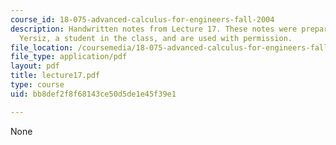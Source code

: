 ```yaml
---
course_id: 18-075-advanced-calculus-for-engineers-fall-2004
description: Handwritten notes from Lecture 17. These notes were prepared by Melike
  Yersiz, a student in the class, and are used with permission.
file_location: /coursemedia/18-075-advanced-calculus-for-engineers-fall-2004/bb8def2f8f68143ce50d5de1e45f39e1_lecture17.pdf
file_type: application/pdf
layout: pdf
title: lecture17.pdf
type: course
uid: bb8def2f8f68143ce50d5de1e45f39e1

---
```

None